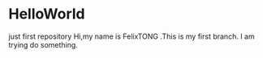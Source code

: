 # HelloWorld
just first repository
Hi,my name is FelixTONG .This is my first branch.
I am trying do something.
